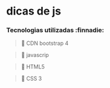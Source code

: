 # dicas de js


### Tecnologias utilizadas :finnadie:

> :file_folder: CDN bootstrap 4

> :file_folder: javascrip

> :file_folder: HTML5

> :file_folder: CSS 3